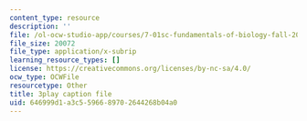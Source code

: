```yaml
---
content_type: resource
description: ''
file: /ol-ocw-studio-app/courses/7-01sc-fundamentals-of-biology-fall-2011/646999d1a3c5596689702644268b04a0_sAD1Xr3-rmI.vtt
file_size: 20072
file_type: application/x-subrip
learning_resource_types: []
license: https://creativecommons.org/licenses/by-nc-sa/4.0/
ocw_type: OCWFile
resourcetype: Other
title: 3play caption file
uid: 646999d1-a3c5-5966-8970-2644268b04a0
---
```

